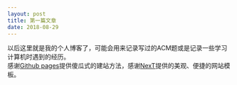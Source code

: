 ```yaml
---
layout: post
title: 第一篇文章
date: 2018-08-29
---
```

以后这里就是我的个人博客了，可能会用来记录写过的ACM题或是记录一些学习计算机时遇到的经历。  
感谢[Github pages](https://github.com/)提供傻瓜式的建站方法，感谢[NexT](https://github.com/Simpleyyt/jekyll-theme-next)提供的美观、便捷的网站模板。
